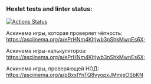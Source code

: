 ### Hexlet tests and linter status:
[![Actions Status](https://github.com/dapauls/frontend-project-44/workflows/hexlet-check/badge.svg)](https://github.com/dapauls/frontend-project-44/actions)

Аскинема игры, которая проверяет чётность: https://asciinema.org/a/ePrHNm4KItjwb3nShkMwnEs6X;

Аскинема игры-калькулятороа: https://asciinema.org/a/ePrHNm4KItjwb3nShkMwnEs6X;

Аскинема игры, проверяющей НОД: https://asciinema.org/a/pBxxIYnTQ8vyopxJMmjeOSbKN


